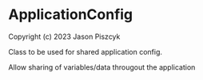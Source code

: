 # ApplicationConfig
Copyright (c) 2023 Jason Piszcyk

Class to be used for shared application config.

Allow sharing of variables/data througout the application

